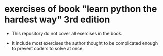 # exercises of book "learn python the hardest way" 3rd edition

* This repository do not cover all exercises in the book.

* It include most exercises the author thought to be complicated enough to prevent coders to solve at once.
